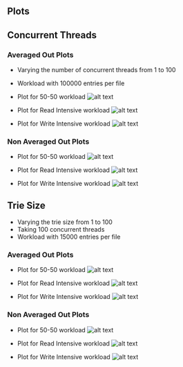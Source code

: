 ## Plots

## Concurrent Threads

### Averaged Out Plots

* Varying the number of concurrent threads from 1 to 100
* Workload with 100000 entries per file

* Plot for 50-50 workload
![alt text](./concurrent_threads/50-50_final.png "50-50 Averaged")

* Plot for Read Intensive workload
![alt text](./concurrent_threads/Read_Intensive_final.png "Read Intensive Averaged")

* Plot for Write Intensive workload
![alt text](./concurrent_threads/Write_Intensive_final.png "Write Intensive Averaged")


### Non Averaged Out Plots

* Plot for 50-50 workload
![alt text](./concurrent_threads/50-50.png "50-50 Non Averaged")

* Plot for Read Intensive workload
![alt text](./concurrent_threads/Read_Intensive.png "Read Intensive Non Averaged")

* Plot for Write Intensive workload
![alt text](./concurrent_threads/Write_Intensive.png "Write Intensive Non Averaged")


## Trie Size

* Varying the trie size from 1 to 100
* Taking 100 concurrent threads
* Workload with 15000 entries per file

### Averaged Out Plots

* Plot for 50-50 workload
![alt text](./trie_size/50-50_final.png "50-50 Averaged")

* Plot for Read Intensive workload
![alt text](./trie_size/Read_Intensive_final.png "Read Intensive Averaged")

* Plot for Write Intensive workload
![alt text](./trie_size/Write_Intensive_final.png "Write Intensive Averaged")


### Non Averaged Out Plots

* Plot for 50-50 workload
![alt text](./trie_size/50-50.png "50-50 Non Averaged")

* Plot for Read Intensive workload
![alt text](./trie_size/Read_Intensive.png "Read Intensive Non Averaged")

* Plot for Write Intensive workload
![alt text](./trie_size/Write_Intensive.png "Write Intensive Non Averaged")